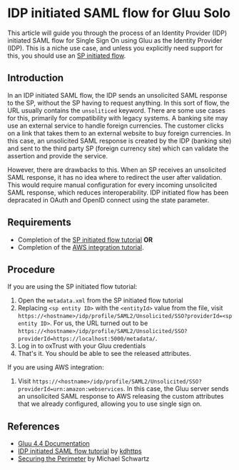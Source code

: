 # IDP initiated SAML flow for Gluu Solo

This article will guide you through the process of an Identity Provider (IDP) initiated SAML flow for Single Sign On using Gluu as the Identity Provider (IDP). This is a niche use case, and unless you explicitly need support for this, you should use an [SP initiated flow]().

## Introduction
In an IDP initiated SAML flow, the IDP sends an unsolicited SAML response to the SP, without the SP having to request anything. In this sort of flow, the URL usually contains the `unsoliticed` keyword. There are some use cases for this, primarily for compatibility with legacy systems. A banking site may use an external service to handle foreign currencies. The customer clicks on a link that takes them to an external website to buy foreign currencies. In this case, an unsolicited SAML response is created by the IDP (banking site) and sent to the third party SP (foreign currency site) which can validate the assertion and provide the service.

However, there are drawbacks to this. When an SP receives an unsolicited SAML response, it has no idea where to redirect the user after validation. This would require manual configuration for every incoming unsolicited SAML response, which reduces interoperability. IDP initiated flow has been depracated in OAuth and OpenID connect using the state parameter.

## Requirements
- Completion of the [SP initiated flow tutorial]() 
**OR**
- Completion of the [AWS integration tutorial](https://gluu.org/docs/gluu-server/4.4/integration/saas/aws/).

## Procedure

If you are using the SP initiated flow tutorial:
1. Open the `metadata.xml` from the SP initiated flow tutorial
2. Replacing `<sp entity ID>` with the `<entityId>` value from the file, visit `https://<hostname>/idp/profile/SAML2/Unsolicited/SSO?providerId=<sp entity ID>`. For us, the URL turned out to be `https://<hostname>/idp/profile/SAML2/Unsolicited/SSO?providerId=https://localhost:5000/metadata/`.
3. Log in to oxTrust with your Gluu credentials
4. That's it. You should be able to see the released attributes.

If you are using AWS integration:
1. Visit `https://<hostname>/idp/profile/SAML2/Unsolicited/SSO?providerId=urn:amazon:webservices`. In this case, the Gluu server sends an unsolicited SAML response to AWS releasing the custom attributes that we already configured, allowing you to use single sign on. 

## References
- [Gluu 4.4 Documentation](https://gluu.org/docs/gluu-server/4.4/)
- [IDP initiated SAML flow tutorial](https://github.com/GluuFederation/tutorials/blob/master/oidc-sso-tutorials/tutorials/SAML-SSO-with-Gluu-Shibboleth-IDP-Initiated-Flow.md) by [kdhttps](https://github.com/kdhttps)
- [Securing the Perimeter](https://www.amazon.com/Securing-Perimeter-Deploying-Identity-Management/dp/1484226003) by Michael Schwartz